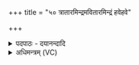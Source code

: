 +++
title = "५० त्रातारमिन्द्रमवितारमिन्द्रं हवेहवे"

+++
<details><summary>पदपाठः - दयानन्दादि</summary>

त्रा॒तार॑म्। इन्द्र॑म्। अ॒वि॒तार॑म्। इन्द्र॑म्। हवे॑हव॒ इति॒ हवे॑ऽहवे। सु॒हव॒मिति॑ सु॒ऽहव॑म्। शूर॑म्। इन्द्र॑म्। ह्वया॑मि। श॒क्रम्। पु॒रु॒हू॒तमिति॑ पुरुऽहू॒तम्। इन्द्र॑म्। स्व॒स्ति। नः॒। म॒घवेति॑ म॒घऽवा॑। धा॒तु॒। इन्द्रः॑। ५०।
</details>

<details><summary>अधिमन्त्रम् (VC)</summary>

- इन्द्रो देवता
- गर्ग ऋषिः
- विराट्त्रिष्टुप्
- धैवतः
</details>